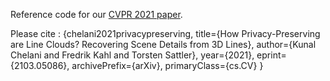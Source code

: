 Reference code for our [CVPR 2021 paper](https://arxiv.org/abs/2103.05086?utm_source=feedburner&utm_medium=feed&utm_campaign=Feed%253A+arxiv%252FQSXk+%2528ExcitingAds%2521+cs+updates+on+arXiv.org%2529). 

Please cite : {chelani2021privacypreserving,
      title={How Privacy-Preserving are Line Clouds? Recovering Scene Details from 3D Lines}, 
      author={Kunal Chelani and Fredrik Kahl and Torsten Sattler},
      year={2021},
      eprint={2103.05086},
      archivePrefix={arXiv},
      primaryClass={cs.CV}
}
